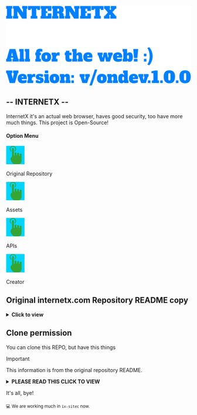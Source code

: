 <div align="center"><img src="./ix.svg"></div>

## -- INTERNETX --

InternetX it's an actual web browser, haves good security, too have more much things. This project is Open-Source!

#### Option Menu
<p align="left">
<a href="https://github.com/InternetX-browser/InternetX.com"><img src="https://raw.githubusercontent.com/InternetX-browser/ix_assets/refs/heads/main/assets/specials/icons8-button-50.png"/></a><p>Original Repository</p><a href="https://github.com/InternetX-browser/ix_assets"><img src="https://raw.githubusercontent.com/InternetX-browser/ix_assets/refs/heads/main/assets/specials/icons8-button-50.png"/></a><p>Assets</p><a href="https://github.com/InternetX-browser/ix_apis"><img src="https://raw.githubusercontent.com/InternetX-browser/ix_assets/refs/heads/main/assets/specials/icons8-button-50.png"/></a><p>APIs</p><a href="https://github.com/nico1monte"><img src="https://raw.githubusercontent.com/InternetX-browser/ix_assets/refs/heads/main/assets/specials/icons8-button-50.png"/></a><p>Creator</p>
</p>

## Original internetx.com Repository README copy

<details>
<summary><b>Click to view</b></summary>


# 🌐 InternetX 🔍 <img src="https://raw.githubusercontent.com/InternetX-browser/InternetX.com/b66c0d8de41209011c1d5114d458ccef7502f4a7/src/devtitle.svg">



InternetX it's an actual internet browser

## Potentials 💪🏻

Heres what this browser can do:

1. This browser have security on the sites.
- This site it's connected to the new project on the future
2. You can use it on your browser!
- It's how [google.com](https://google.com), you can visit it on the site. But this browser you can solo launch on the web.
3. Background GIFs
- You can upload and put on your background an GIF
4. Account System
- You can manage, create, edit and use your InternetX account.

## Clone repository 🤖

Yes, you can clone the InternetX's repository.

Execute with Git this command:

```git clone https://github.com/InternetX-browser/InternetX.com```

```
Contributors text deleted by: "This tab is updating much".
```

</details>

## Clone permission

You can clone this REPO, but have this things

> [!IMPORTANT]
> This information is from the original repository README.

<details>
<summary><b>PLEASE READ THIS CLICK TO VIEW</b></summary>

Yes, you can clone the InternetX's repository.

Execute with Git this command:

```git clone https://github.com/InternetX-browser/InternetX.com```

> [!NOTE]
> The other information is solo for this repo.


1. If you clone this repository, please read the rules:
- 1. Don't publish your password, your name and other from the other repository
- 2. With this repository you can make that you want, but you can't use the normal assets.
- 3. It's your repository now, Use!
2. If you are an contributor from the other repository, don't make this things:
- 1. Don't say users password, name and other
- 2. Don't make things that it's not for an browser.
- 3. Make or update things that exist.
</details>

It's all, bye!

<sub>:computer: We are working much in `ix-sitec` now.</sub>